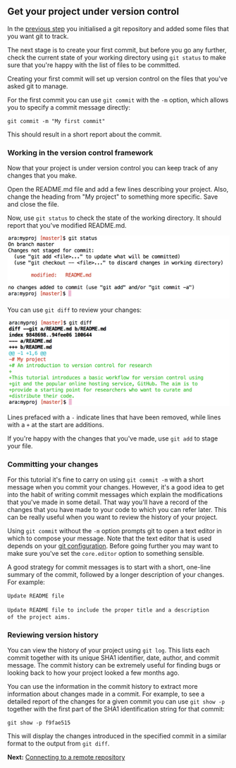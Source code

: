 ## Get your project under version control

In the [previous step](./get_started.md) you initialised a git
repository and added some files that you want git to track.

The next stage is to create your first commit, but before you go any
further, check the current state of your working directory using `git
status` to make sure that you're happy with the list of files to be
committed.

Creating your first commit will set up version control on the files
that you've asked git to manage.

For the first commit you can use `git commit` with the `-m` option,
which allows you to specify a commit message directly:

```
git commit -m "My first commit"
```

This should result in a short report about the commit.

### Working in the version control framework

Now that your project is under version control you can keep track of
any changes that you make.

Open the README.md file and add a few lines describing your
project. Also, change the heading from "My project" to something more
specific. Save and close the file.

Now, use `git status` to check the state of the working directory. It
should report that you've modified README.md.

![](img/git_status_change.png)

You can use `git diff` to review your changes:

![](img/git_diff_cmd.png)

<!-- <pre> -->
<!-- diff --git a/README.md b/README.md -->
<!-- index 9848698..94fee06 100644 -->
<!-- --- a/README.md -->
<!-- +++ b/README.md -->
<!-- @@ -1 +1,6 @@ -->
<!-- -# My project -->
<!-- +# An introduction to version control for research -->
<!-- + -->
<!-- +This tutorial introduces a basic workflow for version control using -->
<!-- +git and the popular online hosting service, GitHub. The aim is to -->
<!-- +provide a starting point for researchers who want to curate and -->
<!-- +distribute their code. -->
<!-- </pre> -->

Lines prefaced with a `-` indicate lines that have been removed, while
lines with a `+` at the start are additions.

If you're happy with the changes that you've made, use `git add` to
stage your file.

### Committing your changes

For this tutorial it's fine to carry on using `git commit -m` with a
short message when you commit your changes.  However, it's a good idea
to get into the habit of writing commit messages which explain the
modifications that you've made in some detail. That way you'll have a
record of the changes that you have made to your code to which you can
refer later. This can be really useful when you want to review the
history of your project.

Using `git commit` without the `-m` option prompts git to open a text
editor in which to compose your message. Note that the text editor
that is used depends on your
[git configuration](./prelim.md#configure). Before going further you
may want to make sure you've set the `core.editor` option to something
sensible.

A good strategy for commit messages is to start with a short, one-line
summary of the commit, followed by a longer description of your
changes. For example:

    Update README file

    Update README file to include the proper title and a description
    of the project aims.

### Reviewing version history

You can view the history of your project using `git log`. This lists
each commit together with its unique SHA1 identifier, date, author,
and commit message. The commit history can be extremely useful for
finding bugs or looking back to how your project looked a few months
ago.

You can use the information in the commit history to extract more
information about changes made in a commit. For example, to see a
detailed report of the changes for a given commit you can use `git
show -p` together with the first part of the SHA1 identification
string for that commit:

```
git show -p f9fae515
```

This will display the changes introduced in the specified commit in a
similar format to the output from `git diff`.

**Next:** [Connecting to a remote repository](./remote.md)
